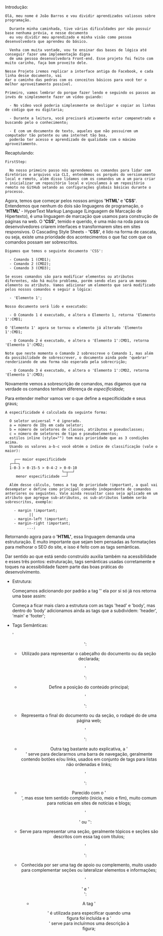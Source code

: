 Introdução:

    Olá, meu nome é João Barros e vou dividir aprendizados valiosos sobre programação.

      Durante minha caminhada, tive várias dificuldades por não possuir base nenhuma prévia, e nesse documento
      eu vou dividir meu aprendizado e minha visão como pessoa desenvolvedora que aprendeu do básico.

      Venha com muita vontade, vou te ensinar das bases de lógica até conseguir fazer uma implementação digna
      de uma pessoa desenvolvedora Front-end. Esse projeto foi feito com muito carinho, faça bom proveito dele.

    Nesse Projeto iremos replicar a interface antiga do Facebook, e cada linha desse documento, vai
    dar o caminho das pedras com os conceitos básicos para você ter o melhor aproveitamento possível.

    Primeiro, vamos lembrar do porque fazer lendo e seguindo os passos ao invés de simplesmente fazer um vídeo guiando:

      - No vídeo você poderia simplesmente se desligar e copiar as linhas de código que eu digitaria;

      - Durante a leitura, você precisará ativamente estar compenetrado e buscando pelo o conhecimento;

      - E com um documento de texto, aqueles que não possuirem um computador tão potente ou uma internet tão boa,
      poderão ter acesso e aprendizado de qualidade com o máximo aproveitamento.

  Recaptulando:

    FirstStep:

      No nosso primeiro passo nós aprendemos os comandos para lidar com diretórios e arquivos via CLI, entendemos os porquês do versionamento local e remoto, além disso lidamos com os comandos um a um para criar e inicializar um repositório local e vinculamos à um repositório remoto no GitHub setando as configurações globais básicas durante o processo.

  Agora, temos que começar pelos nossos amigos **'HTML'** e **'CSS'**. Entendemos que nenhum do dois são linguagens de programação, o **'HTML'** - HyperText Markup Language (Linguagem de Marcação de Hipertexto), é uma linguagem de marcação que usamos para construção de páginas na web. O **'CSS'**, temido e querido, é uma mão na roda para os desenvolvedores criarem interfaces e transformarem sites em sites responsivos. O Cascading Style Sheets - **'CSS'**, é lido na forma de cascata, ou seja, existe uma prioridade dos acontecimentos o que faz com que os comandos possam ser sobrescritos.

    Digamos que temos o seguinte documento 'CSS':

      - Comando 1 (CMD1);
      - Comando 2 (CMD2);
      - Comando 3 (CMD3);

    Se esses comandos são para modificar elementos ou atributos diferentes, não há muito problema, porém sendo eles para um mesmo elemento ou atributo. Vamos adicionar um elemento que será modificado pelos nossos comandos e seguir a lógica:

      - 'Elemento 1';

    Nosso documento será lido e executado:

      - O Comando 1 é executado, e altera o Elemento 1, retorna 'Elemento 1':CMD1;

    O 'Elemento 1' agora se tornou o elemento já alterado 'Elemento 1':CMD1;

      - O Comando 2 é executado, e altera o 'Elemento 1':CMD1, retorna 'Elemento 1':CMD2;

    Note que neste momento o Comando 2 sobrescreve o Comando 1, mas além da possibilidade de sobrescrever, o documento ainda pode 'quebrar' renderizando de uma forma não esperada pela sobrecrição;

      - O Comando 3 é executado, e altera o 'Elemento 1':CMD2, retorna 'Elemento 1':CMD3;

  Novamente vemos a sobrescrição de comandos, mas digamos que na verdade os comandos tenham diferença de _especificidade_;

  Para entender melhor vamos ver o que define a especificidade e seus graus;

    A especificidade é calculada da seguinte forma:

      O seletor universal * é ignorado.
      a = número de IDs em cada seletor;
      b = número de seletores de classes, atributos e pseudoclasses;
      c = número de seletores de tipo e pseudoelementos;
      estilos inline (style="") tem mais prioridade que as 3 condições acima.
      Usando os valores a-b-c você obtém o índice de classificação (vale o maior):

        ┌── maior especificidade
      ┌─┴─┐
      1-0-3 > 0-15-5 > 0-4-2 > 0-0-10
                              └─┬──┘
         menor especificidade ──┘

      Além desse cálculo, temos a tag de prioridade !important, a qual vai desempatar e define como principal comando independente de comandos anteriores ou seguintes. Vale ainda ressaltar caso seja aplicado em um atributo que agregue sub-atributos, os sub-atributos também serão sobrescritos, exemplo:

        - margin !important;
               ||
        - margin-left !important;
        - margin-right !important;
              ...;


  Retornando agora para o **'HTML'**, essa linguagem demanda uma estruturação. É muito importante que sejam bem pensadas as formatações para melhorar o SEO do site, e isso é feito com as tags semânticas.

  Dar sentido ao que está sendo construído auxilia também na acessibilidade e esses três pontos: estruturação, tags semânticas usadas corretamente e toques na acessibilidade fazem parte das boas práticas do desenvolvimento.

  - Estrutura:

    Começamos adicionando por padrão a tag '<!DOCTYPE html>' ela por si só já nos retorna uma base assim:

      <!DOCTYPE html>
      <html lang="en">
      <head>
        <meta charset="UTF-8">
        <meta http-equiv="X-UA-Compatible" content="IE=edge">
        <meta name="viewport" content="width=device-width, initial-scale=1.0">
        <title>Document</title>
      </head>
      <body>

      </body>
      </html>

    Começa a ficar mais claro a estrutura com as tags 'head' e 'body', mas dentro do 'body' adicionamos ainda as tags que a subdividem: 'header', 'main' e 'footer';

  - Tags Semânticas:

    '<header>':

      - Utilizado para representar o cabeçalho do documento ou da seção declarada;

    '<main>':

      - Define a posição do conteúdo principal;

    '<footer>':

      - Representa o final do documento ou da seção, o rodapé do de uma página web;

    '<nav>':

      - Outra tag bastante auto explicativa, a '<nav>' serve para declararmos uma barra de navegação, geralmente contendo botões e/ou links, usados em conjunto de tags para listas não ordenadas e links;

    '<article>':

      - Parecido com o '<section>', mas esse tem sentido completo (inicio, meio e fim), muito comum para notícias em sites de notícias e blogs;

    '<section>' ou '<sect>':

      - Serve para representar uma seção, geralmente tópicos e seções são descritos com essa tag com títulos;

    '<aside>':

      - Conhecida por ser uma tag de apoio ou complemento, muito usado para complementar seções ou lateralizar elementos e informações;

    '<figure>' e '<figcaption>':

      - A tag '<figure>' é utilizada para especificar quando uma figura foi incluída e a '<figcaption>' serve para incluírmos uma descrição à figura;